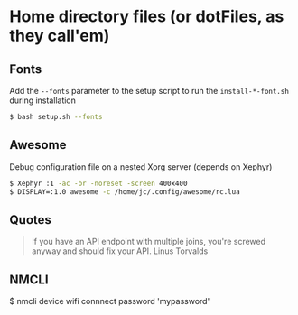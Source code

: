 # Home directory files (or dotFiles, as they call'em)

## Fonts

Add the `--fonts` parameter to the setup script to run the `install-*-font.sh` during installation
```bash
$ bash setup.sh --fonts
```

## Awesome

Debug configuration file on a nested Xorg server (depends on Xephyr)
```bash
$ Xephyr :1 -ac -br -noreset -screen 400x400
$ DISPLAY=:1.0 awesome -c /home/jc/.config/awesome/rc.lua
```

## Quotes

> If you have an API endpoint with multiple joins, you're screwed anyway and should fix your API.
Linus Torvalds

## NMCLI
$ nmcli device wifi connnect <BSSID> password 'mypassword'
